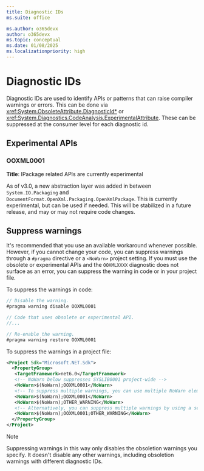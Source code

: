 ```yaml
---
title: Diagnostic IDs
ms.suite: office

ms.author: o365devx
author: o365devx
ms.topic: conceptual
ms.date: 01/08/2025
ms.localizationpriority: high
---
```


# Diagnostic IDs

Diagnostic IDs are used to identify APIs or patterns that can raise compiler warnings or errors. This can be done via <xref:System.ObsoleteAttribute.DiagnosticId*> or <xref:System.Diagnostics.CodeAnalysis.ExperimentalAttribute>. These can be suppressed at the consumer level for each diagnostic id.

## Experimental APIs

### OOXML0001

**Title**: IPackage related APIs are currently experimental

As of v3.0, a new abstraction layer was added in between `System.IO.Packaging` and `DocumentFormat.OpenXml.Packaging.OpenXmlPackage`. This is currently experimental, but can be used if needed. This will be stabilized in a future release, and may or may not require code changes.

## Suppress warnings

It's recommended that you use an available workaround whenever possible. However, if you cannot change your code, you can suppress warnings through a `#pragma` directive or a `<NoWarn>` project setting. If you must use the obsolete or experimental APIs and the `OOXMLXXXX` diagnostic does not surface as an error, you can suppress the warning in code or in your project file.

To suppress the warnings in code:

```csharp
// Disable the warning.
#pragma warning disable OOXML0001

// Code that uses obsolete or experimental API.
//...

// Re-enable the warning.
#pragma warning restore OOXML0001
```

To suppress the warnings in a project file:

```xml
<Project Sdk="Microsoft.NET.Sdk">
  <PropertyGroup>
   <TargetFramework>net6.0</TargetFramework>
   <!-- NoWarn below suppresses SYSLIB0001 project-wide -->
   <NoWarn>$(NoWarn);OOXML0001</NoWarn>
   <!-- To suppress multiple warnings, you can use multiple NoWarn elements -->
   <NoWarn>$(NoWarn);OOXML0001</NoWarn>
   <NoWarn>$(NoWarn);OTHER_WARNING</NoWarn>
   <!-- Alternatively, you can suppress multiple warnings by using a semicolon-delimited list -->
   <NoWarn>$(NoWarn);OOXML0001;OTHER_WARNING</NoWarn>
  </PropertyGroup>
</Project>
```

> [!NOTE]
> Suppressing warnings in this way only disables the obsoletion warnings you specify. It doesn't disable any other warnings, including obsoletion warnings with different diagnostic IDs.
